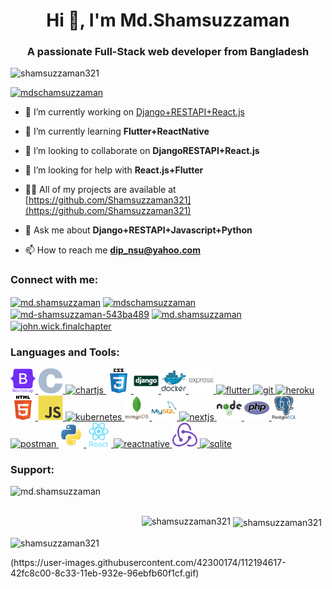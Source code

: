 <h1 align="center">Hi 👋, I'm Md.Shamsuzzaman</h1>
<h3 align="center">A passionate Full-Stack web developer from Bangladesh</h3>

<p align="left"> <img src="https://komarev.com/ghpvc/?username=shamsuzzaman321&label=Profile%20views&color=0e75b6&style=flat" alt="shamsuzzaman321" /> </p>

<p align="left"> <a href="https://twitter.com/mdschamsuzzaman" target="blank"><img src="https://img.shields.io/twitter/follow/mdschamsuzzaman?logo=twitter&style=for-the-badge" alt="mdschamsuzzaman" /></a> </p>

- 🔭 I’m currently working on [Django+RESTAPI+React.js](https://github.com/Shamsuzzaman321/herokudjangoreact)

- 🌱 I’m currently learning **Flutter+ReactNative**

- 👯 I’m looking to collaborate on **DjangoRESTAPI+React.js**

- 🤝 I’m looking for help with **React.js+Flutter**

- 👨‍💻 All of my projects are available at [https://github.com/Shamsuzzaman321](https://github.com/Shamsuzzaman321)

- 💬 Ask me about **Django+RESTAPI+Javascript+Python**

- 📫 How to reach me **dip_nsu@yahoo.com**

<h3 align="left">Connect with me:</h3>
<p align="left">
<a href="https://dev.to/md.shamsuzzaman" target="blank"><img align="center" src="https://cdn.jsdelivr.net/npm/simple-icons@3.0.1/icons/dev-dot-to.svg" alt="md.shamsuzzaman" height="30" width="40" /></a>
<a href="https://twitter.com/mdschamsuzzaman" target="blank"><img align="center" src="https://cdn.jsdelivr.net/npm/simple-icons@3.0.1/icons/twitter.svg" alt="mdschamsuzzaman" height="30" width="40" /></a>
<a href="https://linkedin.com/in/md-shamsuzzaman-543ba489" target="blank"><img align="center" src="https://cdn.jsdelivr.net/npm/simple-icons@3.0.1/icons/linkedin.svg" alt="md-shamsuzzaman-543ba489" height="30" width="40" /></a>
<a href="https://codesandbox.com/md.shamsuzzaman" target="blank"><img align="center" src="https://cdn.jsdelivr.net/npm/simple-icons@3.0.1/icons/codesandbox.svg" alt="md.shamsuzzaman" height="30" width="40" /></a>
<a href="https://fb.com/john.wick.finalchapter" target="blank"><img align="center" src="https://cdn.jsdelivr.net/npm/simple-icons@3.0.1/icons/facebook.svg" alt="john.wick.finalchapter" height="30" width="40" /></a>
</p>

<h3 align="left">Languages and Tools:</h3>
<p align="left"> <a href="https://getbootstrap.com" target="_blank"> <img src="https://raw.githubusercontent.com/devicons/devicon/master/icons/bootstrap/bootstrap-plain-wordmark.svg" alt="bootstrap" width="40" height="40"/> </a> <a href="https://www.cprogramming.com/" target="_blank"> <img src="https://raw.githubusercontent.com/devicons/devicon/master/icons/c/c-original.svg" alt="c" width="40" height="40"/> </a> <a href="https://www.chartjs.org" target="_blank"> <img src="https://www.chartjs.org/media/logo-title.svg" alt="chartjs" width="40" height="40"/> </a> <a href="https://www.w3schools.com/css/" target="_blank"> <img src="https://raw.githubusercontent.com/devicons/devicon/master/icons/css3/css3-original-wordmark.svg" alt="css3" width="40" height="40"/> </a> <a href="https://www.djangoproject.com/" target="_blank"> <img src="https://raw.githubusercontent.com/devicons/devicon/master/icons/django/django-original.svg" alt="django" width="40" height="40"/> </a> <a href="https://www.docker.com/" target="_blank"> <img src="https://raw.githubusercontent.com/devicons/devicon/master/icons/docker/docker-original-wordmark.svg" alt="docker" width="40" height="40"/> </a> <a href="https://expressjs.com" target="_blank"> <img src="https://raw.githubusercontent.com/devicons/devicon/master/icons/express/express-original-wordmark.svg" alt="express" width="40" height="40"/> </a> <a href="https://flutter.dev" target="_blank"> <img src="https://www.vectorlogo.zone/logos/flutterio/flutterio-icon.svg" alt="flutter" width="40" height="40"/> </a> <a href="https://git-scm.com/" target="_blank"> <img src="https://www.vectorlogo.zone/logos/git-scm/git-scm-icon.svg" alt="git" width="40" height="40"/> </a> <a href="https://heroku.com" target="_blank"> <img src="https://www.vectorlogo.zone/logos/heroku/heroku-icon.svg" alt="heroku" width="40" height="40"/> </a> <a href="https://www.w3.org/html/" target="_blank"> <img src="https://raw.githubusercontent.com/devicons/devicon/master/icons/html5/html5-original-wordmark.svg" alt="html5" width="40" height="40"/> </a> <a href="https://developer.mozilla.org/en-US/docs/Web/JavaScript" target="_blank"> <img src="https://raw.githubusercontent.com/devicons/devicon/master/icons/javascript/javascript-original.svg" alt="javascript" width="40" height="40"/> </a> <a href="https://kubernetes.io" target="_blank"> <img src="https://www.vectorlogo.zone/logos/kubernetes/kubernetes-icon.svg" alt="kubernetes" width="40" height="40"/> </a> <a href="https://www.mongodb.com/" target="_blank"> <img src="https://raw.githubusercontent.com/devicons/devicon/master/icons/mongodb/mongodb-original-wordmark.svg" alt="mongodb" width="40" height="40"/> </a> <a href="https://www.mysql.com/" target="_blank"> <img src="https://raw.githubusercontent.com/devicons/devicon/master/icons/mysql/mysql-original-wordmark.svg" alt="mysql" width="40" height="40"/> </a> <a href="https://nextjs.org/" target="_blank"> <img src="https://cdn.worldvectorlogo.com/logos/nextjs-3.svg" alt="nextjs" width="40" height="40"/> </a> <a href="https://nodejs.org" target="_blank"> <img src="https://raw.githubusercontent.com/devicons/devicon/master/icons/nodejs/nodejs-original-wordmark.svg" alt="nodejs" width="40" height="40"/> </a> <a href="https://www.php.net" target="_blank"> <img src="https://raw.githubusercontent.com/devicons/devicon/master/icons/php/php-original.svg" alt="php" width="40" height="40"/> </a> <a href="https://www.postgresql.org" target="_blank"> <img src="https://raw.githubusercontent.com/devicons/devicon/master/icons/postgresql/postgresql-original-wordmark.svg" alt="postgresql" width="40" height="40"/> </a> <a href="https://postman.com" target="_blank"> <img src="https://www.vectorlogo.zone/logos/getpostman/getpostman-icon.svg" alt="postman" width="40" height="40"/> </a> <a href="https://www.python.org" target="_blank"> <img src="https://raw.githubusercontent.com/devicons/devicon/master/icons/python/python-original.svg" alt="python" width="40" height="40"/> </a> <a href="https://reactjs.org/" target="_blank"> <img src="https://raw.githubusercontent.com/devicons/devicon/master/icons/react/react-original-wordmark.svg" alt="react" width="40" height="40"/> </a> <a href="https://reactnative.dev/" target="_blank"> <img src="https://reactnative.dev/img/header_logo.svg" alt="reactnative" width="40" height="40"/> </a> <a href="https://redux.js.org" target="_blank"> <img src="https://raw.githubusercontent.com/devicons/devicon/master/icons/redux/redux-original.svg" alt="redux" width="40" height="40"/> </a> <a href="https://www.sqlite.org/" target="_blank"> <img src="https://www.vectorlogo.zone/logos/sqlite/sqlite-icon.svg" alt="sqlite" width="40" height="40"/> </a> </p>

<h3 align="left">Support:</h3>
<p><a href="https://www.buymeacoffee.com/md.shamsuzzaman"> <img align="left" src="https://cdn.buymeacoffee.com/buttons/v2/default-yellow.png" height="50" width="210" alt="md.shamsuzzaman" /></a></p><br><br>

<p><img align="left" src="https://github-readme-stats.vercel.app/api/top-langs?username=shamsuzzaman321&show_icons=true&locale=en&layout=compact" alt="shamsuzzaman321" /></p>

<p>&nbsp;<img align="center" src="https://github-readme-stats.vercel.app/api?username=shamsuzzaman321&show_icons=true&locale=en" alt="shamsuzzaman321" /></p>

<p><img align="center" src="https://github-readme-streak-stats.herokuapp.com/?user=shamsuzzaman321&" alt="shamsuzzaman321" /></p>
(https://user-images.githubusercontent.com/42300174/112194617-42fc8c00-8c33-11eb-932e-96ebfb60f1cf.gif)

